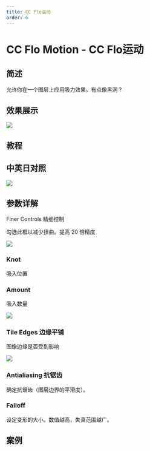 ```yaml
---
title: CC Flo运动
order: 6
---
```


# CC Flo Motion - CC Flo运动

## 简述

允许你在一个图层上应用吸力效果。有点像黑洞？

## 效果展示

![](https://cdn.yuelili.com/20211222155557.png)

## 教程

## 中英日对照

![](https://mir.yuelili.com/user/AE/effects/AE-Effects-Distort-CC_Flo_Motion.png)

## 参数详解

Finer Controls 精细控制

勾选此框以减少扭曲。提高 20 倍精度

![](https://cdn.yuelili.com/20211222154103.png)

### Knot

吸入位置

### Amount

吸入数量

![](https://cdn.yuelili.com/20211222154416.png)

### Tile Edges 边缘平铺

图像边缘是否受到影响

![](https://cdn.yuelili.com/20211222154732.png)

### Antialiasing 抗锯齿

确定抗锯齿（图层边界的平滑度）。

### Falloff

设定变形的大小。数值越高，失真范围越广。

## 案例
